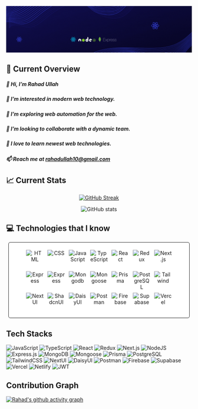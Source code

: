 <div align="center">
  <img src="https://raw.githubusercontent.com/Rahad-Ullah/Rahad-Ullah/main/Blue%20and%20White%20Abstract%20Technology%20LinkedIn%20Banner%20(1).gif" alt="Banner">
</div>

## 👀 Current Overview
##### 👋 Hi, I’m Rahad Ullah
##### 🌟 I’m interested in modern web technology.
##### 🌱 I’m exploring web automation for the web.
##### 👯 I’m looking to collaborate with a dynamic team.
##### 💖 I love to learn newest web technologies.
##### 📫 Reach me at rahadullah10@gmail.com


## 📈 Current Stats
<div align="center">

  [![GitHub Streak](https://streak-stats.demolab.com?user=Rahad-Ullah)](https://git.io/streak-stats)
</div>

<!-- <div align="center">
   <a href="https://git.io/streak-stats"><img src="https://github-readme-streak-stats.herokuapp.com?user=Rahad-Ullah&theme=transparent" alt="GitHub Streak" /></a>
</div> -->

<div align="center">

  ![GitHub stats](https://github-readme-stats.vercel.app/api?username=Rahad-Ullah&show_icons=true&count_private=true)  

</div>

## 💻 Technologies that I know
<div align="center" style="max-width: 450px; margin: auto; display: flex; flex-wrap: wrap; gap: 10px; justify-content: center; border: 1px solid; background-color: white; padding: 20px; border-radius: 5px;">
  <img alt="HTML" title="HTML" height="48" width="48" src="https://cdn.simpleicons.org/html5">
  <img alt="CSS" title="CSS" height="48" width="48" src="https://cdn.simpleicons.org/css3">
  <img alt="JavaScript" title="JavaScript" height="48" width="48" src="https://cdn.simpleicons.org/javascript">
  <img alt="TypeScript" title="TypeScript" height="48" width="48" src="https://cdn.simpleicons.org/typescript">
  <img alt="React" title="React" height="48" width="48" src="https://cdn.simpleicons.org/react">
  <img alt="Redux" title="Redux" height="48" width="48" src="https://cdn.simpleicons.org/redux">
  <img alt="Next.js" title="Next.js" height="48" width="48" src="https://cdn.simpleicons.org/nextdotjs">
  <img alt="Express" title="Express" height="48" width="48" src="https://cdn.simpleicons.org/nodedotjs">
  <img alt="Express" title="Express" height="48" width="48" src="https://cdn.simpleicons.org/express">
  <img alt="Mongodb" title="Mongodb" height="48" width="48" src="https://cdn.simpleicons.org/mongodb">
  <img alt="Mongoose" title="Mongoose" height="48" width="48" src="https://cdn.simpleicons.org/mongoose">
  <img alt="Prisma" title="Prisma" height="48" width="48" src="https://cdn.simpleicons.org/prisma">
  <img alt="PostgreSQL" title="PostgreSQL" height="48" width="48" src="https://cdn.simpleicons.org/postgresql">
  <img alt="Tailwind" title="Tailwind" height="48" width="48" src="https://cdn.simpleicons.org/tailwindcss">
  <img alt="NextUI" title="NextUI" height="48" width="48" src="https://cdn.simpleicons.org/nextui">
  <img alt="ShadcnUI" title="ShadcnUI" height="48" width="48" src="https://cdn.simpleicons.org/shadcnui">
  <img alt="DaisyUI" title="DaisyUI" height="48" width="48" src="https://cdn.simpleicons.org/daisyui">
  <img alt="Postman" title="Postman" height="48" width="48" src="https://cdn.simpleicons.org/postman">
  <img alt="Firebase" title="Firebase" height="48" width="48" src="https://cdn.simpleicons.org/firebase">
  <img alt="Supabase" title="Supabase" height="48" width="48" src="https://cdn.simpleicons.org/supabase">
  <img alt="Vercel" title="Vercel" height="48" width="48" src="https://cdn.simpleicons.org/vercel">
</div>
    
## Tech Stacks
![JavaScript](https://img.shields.io/badge/javascript-%2320232a.svg?style=for-the-badge&logo=javascript&logoColor=yellow)
![TypeScript](https://img.shields.io/badge/typescript-%2320232a.svg?style=for-the-badge&logo=typeScript&logoColor=3178C6)
![React](https://img.shields.io/badge/react-black.svg?style=for-the-badge&logo=react&logoColor=%2361DAFB)
![Redux](https://img.shields.io/badge/redux-764abc.svg?style=for-the-badge&logo=redux&logoColor=white)
![Next.js](https://img.shields.io/badge/next-000000.svg?style=for-the-badge&logo=next.js&logoColor=white)
![NodeJS](https://img.shields.io/badge/node.js-6DA55F?style=for-the-badge&logo=node.js&logoColor=white)
![Express.js](https://img.shields.io/badge/express-000000.svg?style=for-the-badge&logo=express&logoColor=white)
![MongoDB](https://img.shields.io/badge/MongoDB-%234ea94b.svg?style=for-the-badge&logo=mongodb&logoColor=white)
![Mongoose](https://img.shields.io/badge/Mongoose-880000.svg?style=for-the-badge&logo=mongoose&logoColor=white)
![Prisma](https://img.shields.io/badge/Prisma-2D3748.svg?style=for-the-badge&logo=prisma&logoColor=white)
![PostgreSQL](https://img.shields.io/badge/PostgreSQL-4169E1.svg?style=for-the-badge&logo=postgreSQL&logoColor=white)
![TailwindCSS](https://img.shields.io/badge/tailwindcss-%2320232a.svg?style=for-the-badge&logo=tailwind-css&logoColor=06B6D4)
![NextUI](https://img.shields.io/badge/nextui-000000.svg?style=for-the-badge&logo=nextui&logoColor=white)
![DaisyUI](https://img.shields.io/badge/daisyui-5A0EF8?style=for-the-badge&logo=daisyui&logoColor=white)
![Postman](https://img.shields.io/badge/postman-FF6C37?style=for-the-badge&logo=postman&logoColor=white)
![Firebase](https://img.shields.io/badge/Firebase-%2320232a?style=for-the-badge&logo=Firebase&logoColor=DD2C00)
![Supabase](https://img.shields.io/badge/Supabase-3FCF8E?style=for-the-badge&logo=Supabase&logoColor=white)
![Vercel](https://img.shields.io/badge/vercel-black?style=for-the-badge&logo=vercel)
![Netlify](https://img.shields.io/badge/Netlify-%2320232a?style=for-the-badge&logo=Netlify&logoColor=00C7B7)
![JWT](https://img.shields.io/badge/JWT-black?style=for-the-badge&logo=JSON%20web%20tokens)

<div>
  
## Contribution Graph
  
[![Rahad's github activity graph](https://github-readme-activity-graph.vercel.app/graph?username=Rahad-Ullah&theme=react-dark)](https://github.com/Rahad-Ullah/github-readme-activity-graph)
</div>

<!---
Rahad-Ullah/Rahad-Ullah is a ✨ special ✨ repository because its `README.md` (this file) appears on your GitHub profile.
You can click the Preview link to take a look at your changes.
--->
